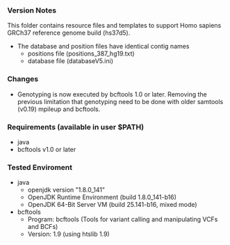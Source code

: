 ### Version Notes
This folder contains resource files and templates to support Homo sapiens GRCh37 reference genome build (hs37d5).

* The database and position files have identical contig names
    * positions file (positions_387_hg19.txt)
    * database file (databaseV5.ini)

### Changes
* Genotyping is now executed by bcftools 1.0 or later.  Removing the previous limitation that genotyping need to be done with older samtools (v0.19) mpileup and bcftools.
        
### Requirements (available in user $PATH)
* java
* bcftools v1.0 or later

### Tested Enviroment
* java
    * openjdk version "1.8.0_141"
    * OpenJDK Runtime Environment (build 1.8.0_141-b16)
    * OpenJDK 64-Bit Server VM (build 25.141-b16, mixed mode)
* bcftools
    * Program: bcftools (Tools for variant calling and manipulating VCFs and BCFs)
    * Version: 1.9 (using htslib 1.9)